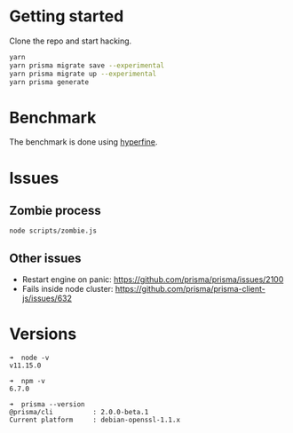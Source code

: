 # Getting started
Clone the repo and start hacking.

```sh
yarn
yarn prisma migrate save --experimental
yarn prisma migrate up --experimental
yarn prisma generate
```

# Benchmark
The benchmark is done using [hyperfine](https://github.com/sharkdp/hyperfine).

# Issues

## Zombie process
```
node scripts/zombie.js
```

## Other issues
- Restart engine on panic: https://github.com/prisma/prisma/issues/2100
- Fails inside node cluster: https://github.com/prisma/prisma-client-js/issues/632

# Versions

```
➜  node -v
v11.15.0

➜  npm -v
6.7.0

➜  prisma --version
@prisma/cli          : 2.0.0-beta.1
Current platform     : debian-openssl-1.1.x
```